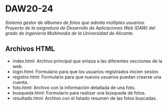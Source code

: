 # DAW20-24
_Sistema gestor de álbumes de fotos que admita múltiples usuarios. Proyecto de la asignatura de Desarrollo de Aplicaciones Web (DAW) del grado de ingeniería Multimedia de la Universidad de Alicante._ 
## Archivos HTML
- index.html: Archivo principal que enlaza a las diferentes secciones de la web.
- login.html: Formulario para que los usuarios registrados inicien sesión.
- registro.html: Formulario para que nuevos usuarios puedan crearse una cuenta.
- foto.html: Archivo con la información detallada de una foto.
- busqueda.html: Formulario para realizar una búsqueda de fotos.
- resultado.html: Archivo con el listado resumen de las fotos buscadas.
